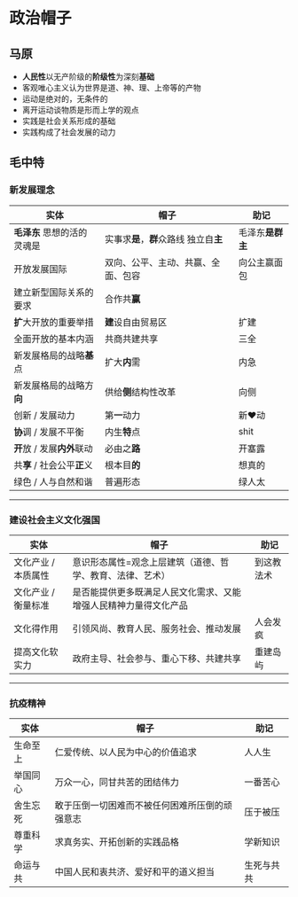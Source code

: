# 政治帽子

[annotation]: <id> (8ff14366-47a2-4606-9a3c-1228176d15ea)
[annotation]: <status> (public)
[annotation]: <create_time> (2020-12-09 22:41:50)
[annotation]: <category> (朝花夕拾)
[annotation]: <tags> ()
[annotation]: <comments> (false)
[annotation]: <url> (http://blog.ccyg.studio/article/8ff14366-47a2-4606-9a3c-1228176d15ea)

## 马原

- **人民性**以无产阶级的**阶级性**为深刻**基础**
- 客观唯心主义认为世界是道、神、理、上帝等的产物
- 运动是绝对的，无条件的
- 离开运动谈物质是形而上学的观点
- 实践是社会关系形成的基础
- 实践构成了社会发展的动力

## 毛中特

### 新发展理念

| 实体 | 帽子 | 助记 |
| - | - | - |
| **毛泽东** 思想的活的灵魂是 | 实事求**是**，**群**众路线  独立自**主** | 毛泽东**是群主** |
| 开放发展国际 | 双向、公平、主动、共赢、全面、包容 | 向公主赢面包 |
| 建立新型国际关系的要求 | 合作共**赢** |
| **扩**大开放的重要举措 | **建**设自由贸易区 | 扩建 |
| 全面开放的基本内涵 | 共商共建共享 | 三全 |
| 新发展格局的战略**基**点 | 扩大**内**需 | 内急 |
| 新发展格局的战略方**向** | 供给**侧**结构性改革 | 向侧 |
| 创新 / 发展动力 | 第**一**动力 | 新♥动 |
| **协**调 / 发展不平衡 | 内生**特**点 | shit |
| **开**放 / 发展**内外**联动 | 必由之**路** | 开塞露 |
| 共**享** / 社会公平**正**义 | 根本目**的** | 想真的 |
| 绿色 / 人与自然和谐 | 普遍形态 | 绿人太 |

---

### 建设社会主义文化强国

| 实体 | 帽子 | 助记 |
| - | - | - |
| 文化产业 / 本质属性 | 意识形态属性=观念上层建筑（道德、哲学、教育、法律、艺术） | 到这教法术 |
| 文化产业 / 衡量标准 | 是否能提供更多既满足人民文化需求、又能增强人民精神力量得文化产品 | |
| 文化得作用 | 引领风尚、教育人民、服务社会、推动发展 | 人会发疯 |
| 提高文化软实力 | 政府主导、社会参与、重心下移、共建共享 | 重建岛屿 |

---

### 抗疫精神

| 实体 | 帽子 | 助记 |
| - | - | - |
| 生命至上 | 仁爱传统、以人民为中心的价值追求 | 人人生 |
| 举国同心 | 万众一心，同甘共苦的团结伟力 | 一番苦心 |
| 舍生忘死 | 敢于压倒一切困难而不被任何困难所压倒的顽强意志 | 压于被压|
| 尊重科学 | 求真务实、开拓创新的实践品格 | 学新知识 |
| 命运与共 | 中国人民和衷共济、爱好和平的道义担当 | 生死与共共 |
